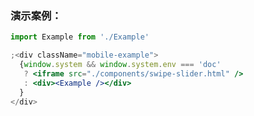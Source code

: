 ### 演示案例：
```jsx harmony
import Example from './Example'

;<div className="mobile-example">
  {window.system && window.system.env === 'doc' 
   ? <iframe src="./components/swipe-slider.html" />
   : <div><Example /></div>
  }
</div>
``` 
```js { "file": "../Example.tsx" }
```